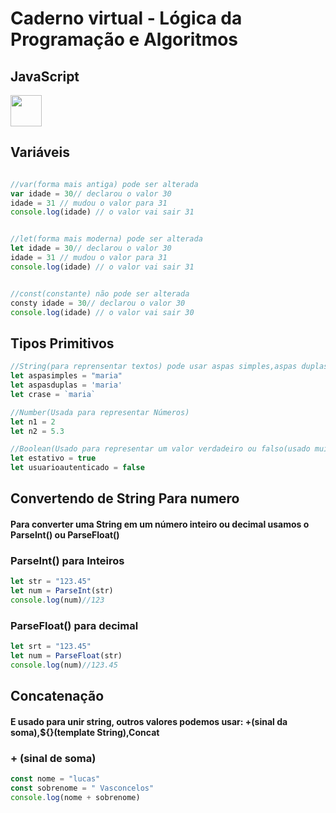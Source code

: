 # Caderno virtual - Lógica da Programação e Algoritmos




## JavaScript
<img src="https://upload.wikimedia.org/wikipedia/commons/thumb/9/99/Unofficial_JavaScript_logo_2.svg/1200px-Unofficial_JavaScript_logo_2.svg.png" height="50" width="50">

## Variáveis
```js

//var(forma mais antiga) pode ser alterada
var idade = 30// declarou o valor 30
idade = 31 // mudou o valor para 31
console.log(idade) // o valor vai sair 31
```
```js

//let(forma mais moderna) pode ser alterada
let idade = 30// declarou o valor 30
idade = 31 // mudou o valor para 31
console.log(idade) // o valor vai sair 31
```
```js

//const(constante) não pode ser alterada
consty idade = 30// declarou o valor 30
console.log(idade) // o valor vai sair 30
```
## Tipos Primitivos
```js
//String(para reprensentar textos) pode usar aspas simples,aspas duplas,crase
let aspasimples = "maria"
let aspasduplas = 'maria'
let crase = `maria`
```
```js
//Number(Usada para representar Números)
let n1 = 2
let n2 = 5.3
```
```js
//Boolean(Usado para representar um valor verdadeiro ou falso(usado muito em condições ou em loops)
let estativo = true
let usuarioautenticado = false
```
## Convertendo de String Para numero
#### Para converter uma String em um número inteiro ou decimal usamos o ParseInt() ou ParseFloat()

### ParseInt() para Inteiros
```js
let str = "123.45"
let num = ParseInt(str)
console.log(num)//123
```
### ParseFloat() para decimal
```js
let srt = "123.45"
let num = ParseFloat(str)
console.log(num)//123.45
```
## Concatenação
#### E usado para unir string, outros valores podemos usar: +(sinal da soma),${}(template String),Concat

### + (sinal de soma)
```js
const nome = "lucas"
const sobrenome = " Vasconcelos"
console.log(nome + sobrenome)
```





